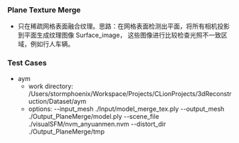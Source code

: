 ### Plane Texture Merge

- 只在稀疏网格表面融合纹理。思路：在网格表面检测出平面，将所有相机投影到平面生成纹理图像 Surface_image，
这些图像进行比较检查光照不一致区域，例如行人车辆。        
        
### Test Cases
    
- aym
    - work directory: /Users/stormphoenix/Workspace/Projects/CLionProjects/3dReconstruction/Dataset/aym
    - options: --input_mesh ./Input/model_merge_tex.ply --output_mesh ./Output_PlaneMerge/model.ply --scene_file ./visualSFM/nvm_anyuanmen.nvm --distort_dir ./Output_PlaneMerge/tmp
   
        